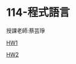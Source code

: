 # 114-程式語言
授課老師:蔡芸琤

[HW1](https://github.com/yu072333/114-/blob/main/hw1.ipynb)

[HW2](https://github.com/yu072333/114-/blob/main/%E7%A8%8B%E8%A8%ADHW2.ipynb)
